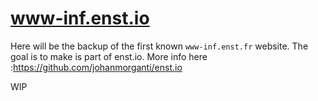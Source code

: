 # www-inf.enst.io

Here will be the backup of the first known `www-inf.enst.fr` website. The goal is to make is part of enst.io. More info here :https://github.com/johanmorganti/enst.io

WIP
